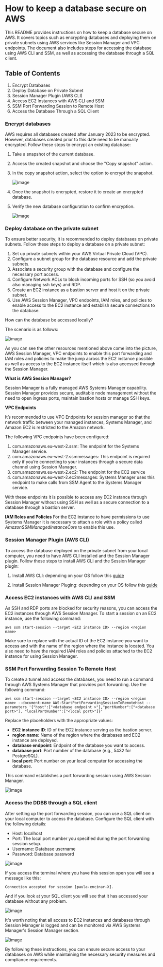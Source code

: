 # How to keep a database secure on AWS
This README provides instructions on how to keep a database secure on AWS. It covers topics such as encrypting databases and deploying them on private subnets using AWS services like Session Manager and VPC endpoints. The document also includes steps for accessing the database using AWS CLI and SSM, as well as accessing the database through a SQL client.

## Table of Contents
1. Encrypt Databases
2. Deploy Database on Private Subnet
3. Session Manager Plugin (AWS CLI)
4. Access EC2 Instances with AWS CLI and SSM
5. SSM Port Forwarding Session to Remote Host
6. Access the Database Through a SQL Client

### Encrypt databases
AWS requires all databases created after January 2023 to be encrypted. However, databases created prior to this date need to be manually encrypted. Follow these steps to encrypt an existing database:

1. Take a snapshot of the current database.
2. Access the created snapshot and choose the "Copy snapshot" action.
3. In the copy snapshot action, select the option to encrypt the snapshot.

     ![image](/docs/encryptsnapshot.png)
4. Once the snapshot is encrypted, restore it to create an encrypted database.
5. Verify the new database configuration to confirm encryption.

    ![image](/docs/databaseencrypted.png) 

### Deploy database on the private subnet

To ensure better security, it is recommended to deploy databases on private subnets. Follow these steps to deploy a database on a private subnet:

1. Set up private subnets within your AWS Virtual Private Cloud (VPC).
2. Configure a subnet group for the database resource and add the private subnets.
3. Associate a security group with the database and configure the necessary port access.
4. Configure Network ACLs to block incoming ports for SSH (so you avoid also managing ssh keys) and RDP.  
5. Create an EC2 instance as a bastion server and host it on the private subnet.
6. Use AWS Session Manager, VPC endpoints, IAM roles, and policies to enable access to the EC2 instance and establish secure connections to the database.

How can the database be accessed locally?

The scenario is as follows:

![image](/docs/securityRDS.png)

As you can see the other resources mentioned above come into the picture, AWS Session Manager, VPC endpoints to enable this port forwarding and IAM roles and policies to make the jump across the EC2 instance possible as well as access to the EC2 instance itself which is also accessed through the Session Manager.

**What is AWS Session Manager?** 

Session Manager is a fully managed AWS Systems Manager capability. Session Manager provides secure, auditable node management without the need to open ingress ports, maintain bastion hosts or manage SSH keys.

**VPC Endpoints** 

It’s recommended to use VPC Endpoints for session manager so that the network traffic between your managed instances, Systems Manager, and Amazon EC2 is restricted to the Amazon network.

The following VPC endpoints have been configured:

1. com.amazonaws.eu-west-2.ssm: The endpoint for the Systems Manager service.
2. com.amazonaws.eu-west-2.ssmmessages: This endpoint is required only if you’re connecting to your instances through a secure data channel using Session Manager.
3. com.amazonaws.eu-west-2.ec2: The endpoint for the EC2 service
4. com.amazonaws.eu-west-2.ec2messages: Systems Manager uses this endpoint to make calls from SSM Agent to the Systems Manager service.

With these endpoints it is possible to access any EC2 instance through Session Manager without using SSH as well as a secure connection to a database through a bastion server.


**IAM Roles and Policies**
For the EC2 instance to have permissions to use Systems Manager it is necessary to attach a role with a policy called *AmazonSSMManagedInstanceCore* to enable this use. 


### Session Manager Plugin (AWS CLI)

To access the database deployed on the private subnet from your local computer, you need to have AWS CLI installed and the Session Manager plugin. Follow these steps to install AWS CLI and the Session Manager plugin:

1. Install AWS CLI: depending on your OS follow this [guide](https://docs.aws.amazon.com/es_es/cli/latest/userguide/getting-started-install.html#getting-started-install-instructions)

2. Install Session Manager Pluging: depending on your OS follow this [guide](https://docs.aws.amazon.com/systems-manager/latest/userguide/session-manager-working-with-install-plugin.html#install-plugin-macos)


### Access EC2 instances with AWS CLI and SSM

As SSH and RDP ports are blocked for security reasons, you can access the EC2 instances through AWS Session Manager. To start a session on an EC2 instance, use the following command:

```
aws ssm start-session --target <EC2 instance ID> --region <region name>
```

Make sure to replace <EC2 instance ID> with the actual ID of the EC2 instance you want to access and <region name> with the name of the region where the instance is located. You also need to have the required IAM roles and policies attached to the EC2 instance for using Session Manager.

### SSM Port Forwarding Session To Remote Host

To create a tunnel and access the databases, you need to run a command through AWS Systems Manager that provides port forwarding. Use the following command:  

```
aws ssm start-session --target <EC2 instance ID> --region <region name> --document-name AWS-StartPortForwardingSessionToRemoteHost --parameters '{"host":["<database endpoint >"],"portNumber":["<database port>"], "localPortNumber":["<local port>"]}'
```

Replace the placeholders with the appropriate values:

* **EC2 instance ID**: ID of the EC2 instance serving as the bastion server.
* **region name**: Name of the region where the databases and EC2 instance are deployed.
* **database endpoint**: Endpoint of the database you want to access.
* **database port**: Port number of the database (e.g., 5432 for PostgreSQL).
* **local port**: Port number on your local computer for accessing the database.

This command establishes a port forwarding session using AWS Session Manager.

![image](/docs/SSMPortForwarding.png)

### Access the DDBB through a SQL client

After setting up the port forwarding session, you can use a SQL client on your local computer to access the database. Configure the SQL client with the following details:

* Host: localhost
* Port: The local port number you specified during the port forwarding session setup.
* Username: Database username
* Password: Database password

![image](/docs/SQLClient.png)

If you access the terminal where you have this session open you will see a message like this: 

```
Connection accepted for session [paula-encinar-X].
```

And if you look at your SQL client you will see that it has accessed your database without any problem. 

![image](/docs/DatabaseSQLClient.png)

It's worth noting that all access to EC2 instances and databases through Session Manager is logged and can be monitored via AWS Systems Manager's Session Manager section.

![image](/docs/SessionManager.png)

By following these instructions, you can ensure secure access to your databases on AWS while maintaining the necessary security measures and compliance requirements.